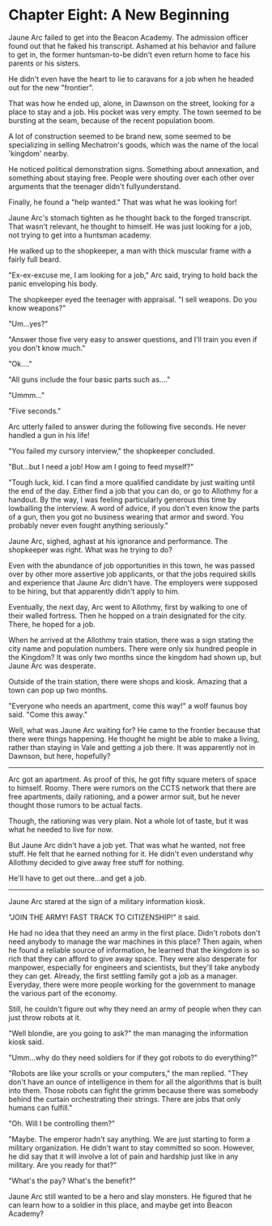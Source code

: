 # Chapter Eight: A New Beginning

Jaune Arc failed to get into the Beacon Academy. The admission officer found out that he faked his transcript. Ashamed at his behavior and failure to get in, the former huntsman-to-be didn't even return home to face his parents or his sisters.

He didn't even have the heart to lie to caravans for a job when he headed out for the new "frontier".

That was how he ended up, alone, in Dawnson on the street, looking for a place to stay and a job. His pocket was very empty. The town seemed to be bursting at the seam, because of the recent population boom.

A lot of construction seemed to be brand new, some seemed to be specializing in selling Mechatron's goods, which was the name of the local 'kingdom' nearby.

He noticed political demonstration signs. Something about annexation, and something about staying free. People were shouting over each other over arguments that the teenager didn't fullyunderstand.

Finally, he found a "help wanted." That was what he was looking for!

Jaune Arc's stomach tighten as he thought back to the forged transcript. That wasn't relevant, he thought to himself. He was just looking for a job, not trying to get into a huntsman academy.

He walked up to the shopkeeper, a man with thick muscular frame with a fairly full beard.

"Ex-ex-excuse me, I am looking for a job," Arc said, trying to hold back the panic enveloping his body.

The shopkeeper eyed the teenager with appraisal. "I sell weapons. Do you know weapons?"

"Um...yes?"

"Answer those five very easy to answer questions, and I'll train you even if you don't know much."

"Ok...."

"All guns include the four basic parts such as...."

"Ummm..."

"Five seconds."

Arc utterly failed to answer during the following five seconds. He never handled a gun in his life!

"You failed my cursory interview," the shopkeeper concluded.

"But...but I need a job! How am I going to feed myself?"

"Tough luck, kid. I can find a more qualified candidate by just waiting until the end of the day. Either find a job that you can do, or go to Allothmy for a handout. By the way, I was feeling particularly generous this time by lowballing the interview. A word of advice, if you don't even know the parts of a gun, then you got no business wearing that armor and sword. You probably never even fought anything seriously."

Jaune Arc, sighed, aghast at his ignorance and performance. The shopkeeper was right. What was he trying to do?

Even with the abundance of job opportunities in this town, he was passed over by other more assertive job applicants, or that the jobs required skills and experience that Jaune Arc didn't have. The employers were supposed to be hiring, but that apparently didn't apply to him.

Eventually, the next day, Arc went to Allothmy, first by walking to one of their walled fortress. Then he hopped on a train designated for the city. There, he hoped for a job.

When he arrived at the Allothmy train station, there was a sign stating the city name and population numbers. There were only six hundred people in the Kingdom? It was only two months since the kingdom had shown up, but Jaune Arc was desperate.

Outside of the train station, there were shops and kiosk. Amazing that a town can pop up two months.

"Everyone who needs an apartment, come this way!" a wolf faunus boy said. "Come this away."

Well, what was Jaune Arc waiting for? He came to the frontier because that there were things happening. He thought he might be able to make a living, rather than staying in Vale and getting a job there. It was apparently not in Dawnson, but here, hopefully?

***

Arc got an apartment. As proof of this, he got fifty square meters of space to himself. Roomy. There were rumors on the CCTS network that there are free apartments, daily rationing, and a power armor suit, but he never thought those rumors to be actual facts.

Though, the rationing was very plain. Not a whole lot of taste, but it was what he needed to live for now.

But Jaune Arc didn't have a job yet. That was what he wanted, not free stuff. He felt that he earned nothing for it. He didn't even understand why Allothmy decided to give away free stuff for nothing.

He'll have to get out there...and get a job.

***

Jaune Arc stared at the sign of a military information kiosk.

"JOIN THE ARMY! FAST TRACK TO CITIZENSHIP!" it said.

He had no idea that they need an army in the first place. Didn't robots don't need anybody to manage the war machines in this place? Then again, when he found a reliable source of information, he learned that the kingdom is so rich that they can afford to give away space. They were also desperate for manpower, especially for engineers and scientists, but they'll take anybody they can get. Already, the first settling family got a job as a manager. Everyday, there were more people working for the government to manage the various part of the economy.

Still, he couldn't figure out why they need an army of people when they can just throw robots at it.

"Well blondie, are you going to ask?" the man managing the information kiosk said.

"Umm...why do they need soldiers for if they got robots to do everything?"

"Robots are like your scrolls or your computers," the man replied. "They don't have an ounce of intelligence in them for all the algorithms that is built into them. Those robots can fight the grimm because there was somebody behind the curtain orchestrating their strings. There are jobs that only humans can fulfill."

"Oh. Will I be controlling them?"

"Maybe. The emperor hadn't say anything. We are just starting to form a military organization. He didn't want to stay committed so soon. However, he did say that it will involve a lot of pain and hardship just like in any military. Are you ready for that?"

"What's the pay? What's the benefit?"

Jaune Arc still wanted to be a hero and slay monsters. He figured that he can learn how to a soldier in this place, and maybe get into Beacon Academy?
